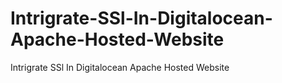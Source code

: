 # Intrigrate-SSl-In-Digitalocean-Apache-Hosted-Website
Intrigrate SSl In Digitalocean Apache Hosted Website
